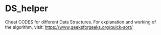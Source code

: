 # DS_helper
Cheat CODES for different Data Structures.
For explanation and working of the algorithm, visit: 
https://www.geeksforgeeks.org/quick-sort/
